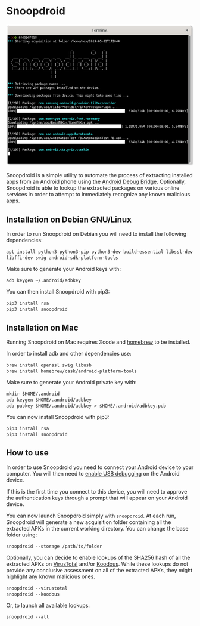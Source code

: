 Snoopdroid
==========

<p align="center"><img src="/img/snoopdroid.png?raw=true"/></p>

Snoopdroid is a simple utility to automate the process of extracting installed apps from an Android phone using the [Android Debug Bridge](https://developer.android.com/studio/command-line/adb). Optionally, Snoopdroid is able to lookup the extracted packages on various online services in order to attempt to immediately recognize any known malicious apps.

Installation on Debian GNU/Linux
--------------------------------

In order to run Snoopdroid on Debian you will need to install the following dependencies:

```
apt install python3 python3-pip python3-dev build-essential libssl-dev libffi-dev swig android-sdk-platform-tools
```

Make sure to generate your Android keys with:

```
adb keygen ~/.android/adbkey
```

You can then install Snoopdroid with pip3:

```
pip3 install rsa
pip3 install snoopdroid
```

Installation on Mac
-------------------

Running Snoopdroid on Mac requires Xcode and [homebrew](https://brew.sh) to be installed.

In order to install adb and other dependencies use:

```
brew install openssl swig libusb
brew install homebrew/cask/android-platform-tools
```

Make sure to generate your Android private key with:

```
mkdir $HOME/.android
adb keygen $HOME/.android/adbkey
adb pubkey $HOME/.android/adbkey > $HOME/.android/adbkey.pub
```

You can now install Snoopdroid with pip3:

```
pip3 install rsa
pip3 install snoopdroid
```

How to use
----------

In order to use Snoopdroid you need to connect your Android device to your computer. You will then need to [enable USB debugging](https://developer.android.com/studio/debug/dev-options#enable) on the Android device.

If this is the first time you connect to this device, you will need to approve the authentication keys through a prompt that will appear on your Android device.

You can now launch Snoopdroid simply with `snoopdroid`. At each run, Snoopdroid will generate a new acquisition folder containing all the extracted APKs in the current working directory. You can change the base folder using:

```
snoopdroid --storage /path/to/folder
```

Optionally, you can decide to enable lookups of the SHA256 hash of all the extracted APKs on [VirusTotal](https://www.virustotal.com) and/or [Koodous](https://www.koodous.com). While these lookups do not provide any conclusive assessment on all of the extracted APKs, they might highlight any known malicious ones.

```
snoopdroid --virustotal
snoopdroid --koodous
```

Or, to launch all available lookups:

```
snoopdroid --all
```
